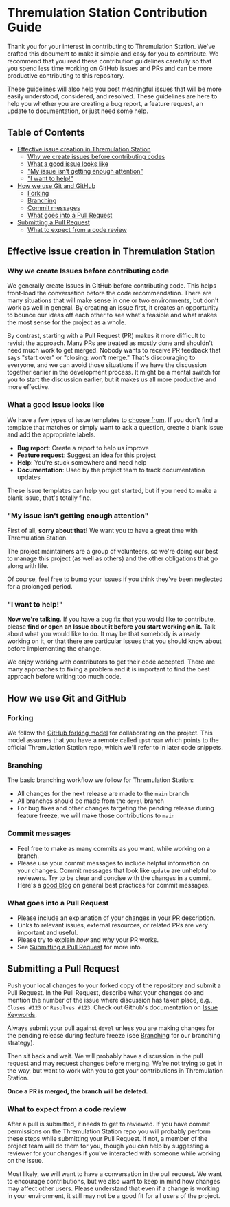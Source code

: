# Thremulation Station Contribution Guide

Thank you for your interest in contributing to Thremulation Station. We've crafted this document to make it simple and easy for you to contribute. We recommend that you read these contribution guidelines carefully so that you spend less time working on GitHub issues and PRs and can be more productive contributing to this repository.

These guidelines will also help you post meaningful issues that will be more easily understood, considered, and resolved. These guidelines are here to help you whether you are creating a bug report, a feature request, an update to documentation, or just need some help.

## Table of Contents

- [Effective issue creation in Thremulation Station](#effective-issue-creation-in-thremulation-station)
  - [Why we create issues before contributing codes](#why-we-create-issues-before-contributing-code)
  - [What a good issue looks like](#what-a-good-issue-looks-like)
  - ["My issue isn’t getting enough attention"](#my-issue-isnt-getting-enough-attention)
  - ["I want to help!"](#i-want-to-help)
- [How we use Git and GitHub](#how-we-use-git-and-github)
  - [Forking](#forking)
  - [Branching](#branching)
  - [Commit messages](#commit-messages)
  - [What goes into a Pull Request](#what-goes-into-a-pull-request)
- [Submitting a Pull Request](#submitting-a-pull-request)
  - [What to expect from a code review](#what-to-expect-from-a-code-review)

## Effective issue creation in Thremulation Station

### Why we create Issues before contributing code

We generally create Issues in GitHub before contributing code. This helps front-load the conversation before the code recommendation. There are many situations that will make sense in one or two environments, but don't work as well in general. By creating an issue first, it creates an opportunity to bounce our ideas off each other to see what's feasible and what makes the most sense for the project as a whole.

By contrast, starting with a Pull Request (PR) makes it more difficult to revisit the approach. Many PRs are treated as mostly done and shouldn't need much work to get merged. Nobody wants to receive PR feedback that says "start over" or "closing: won't merge." That's discouraging to everyone, and we can avoid those situations if we have the discussion together earlier in the development process. It might be a mental switch for you to start the discussion earlier, but it makes us all more productive and more effective.

### What a good Issue looks like

We have a few types of issue templates to [choose from](https://github.com/mocyber/thremulation-station/issues/new/choose). If you don't find a template that matches or simply want to ask a question, create a blank issue and add the appropriate labels.

* **Bug report**: Create a report to help us improve
* **Feature request**: Suggest an idea for this project
* **Help**: You're stuck somewhere and need help
* **Documentation**: Used by the project team to track documentation updates

These Issue templates can help you get started, but if you need to make a blank Issue, that's totally fine.

### "My issue isn't getting enough attention"

First of all, **sorry about that!** We want you to have a great time with Thremulation Station.

The project maintainers are a group of volunteers, so we're doing our best to manage this project (as well as others) and the other obligations that go along with life.

Of course, feel free to bump your issues if you think they've been neglected for a prolonged period.

### "I want to help!"

**Now we're talking**. If you have a bug fix that you would like to contribute, please **find or open an Issue about it before you start working on it.** Talk about what you would like to do. It may be that somebody is already working on it, or that there are particular Issues that you should know about before implementing the change.

We enjoy working with contributors to get their code accepted. There are many approaches to fixing a problem and it is important to find the best approach before writing too much code.

## How we use Git and GitHub

### Forking

We follow the [GitHub forking model](https://help.github.com/articles/fork-a-repo/) for collaborating on the project. This model assumes that you have a remote called `upstream` which points to the official Thremulation Station repo, which we'll refer to in later code snippets.

### Branching

The basic branching workflow we follow for Thremulation Station:

* All changes for the next release are made to the `main` branch
* All branches should be made from the `devel` branch
* For bug fixes and other changes targeting the pending release during feature freeze, we will make those contributions to `main`

### Commit messages

* Feel free to make as many commits as you want, while working on a branch.
* Please use your commit messages to include helpful information on your changes. Commit messages that look like `update` are unhelpful to reviewers. Try to be clear and concise with the changes in a commit. Here's a [good blog](https://chris.beams.io/posts/git-commit/) on general best practices for commit messages.

### What goes into a Pull Request

* Please include an explanation of your changes in your PR description.
* Links to relevant issues, external resources, or related PRs are very important and useful.
* Please try to explain *how* and *why* your PR works.
* See [Submitting a Pull Request](#submitting-a-pull-request) for more info.

## Submitting a Pull Request

Push your local changes to your forked copy of the repository and submit a Pull Request. In the Pull Request, describe what your changes do and mention the number of the issue where discussion has taken place, e.g., `Closes #123` or `Resolves #123`. Check out Github's documentation on [Issue Keywords](https://docs.github.com/en/free-pro-team@latest/github/managing-your-work-on-github/linking-a-pull-request-to-an-issue#linking-a-pull-request-to-an-issue-using-a-keyword).

Always submit your pull against `devel` unless you are making changes for the pending release during feature freeze (see [Branching](#branching) for our branching strategy).

Then sit back and wait. We will probably have a discussion in the pull request and may request changes before merging. We're not trying to get in the way, but want to work with you to get your contributions in Thremulation Station.

**Once a PR is merged, the branch will be deleted.**

### What to expect from a code review

After a pull is submitted, it needs to get to reviewed. If you have commit permissions on the Thremulation Station repo you will probably perform these steps while submitting your Pull Request. If not, a member of the project team will do them for you, though you can help by suggesting a reviewer for your changes if you've interacted with someone while working on the issue.

Most likely, we will want to have a conversation in the pull request. We want to encourage contributions, but we also want to keep in mind how changes may affect other users. Please understand that even if a change is working in your environment, it still may not be a good fit for all users of the project.
